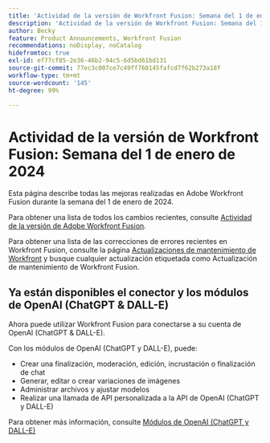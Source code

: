 ```yaml
---
title: 'Actividad de la versión de Workfront Fusion: Semana del 1 de enero de 2024'
description: 'Actividad de la versión de Workfront Fusion: Semana del 1 de enero de 2024'
author: Becky
feature: Product Announcements, Workfront Fusion
recommendations: noDisplay, noCatalog
hidefromtoc: true
exl-id: ef77cf85-2e36-46b2-94c5-6d5bd61bd131
source-git-commit: 77ec3c007ce7c49ff760145fafcd7f62b273a18f
workflow-type: tm+mt
source-wordcount: '145'
ht-degree: 99%

---
```


# Actividad de la versión de Workfront Fusion: Semana del 1 de enero de 2024

Esta página describe todas las mejoras realizadas en Adobe Workfront Fusion durante la semana del 1 de enero de 2024.

Para obtener una lista de todos los cambios recientes, consulte [Actividad de la versión de Adobe Workfront Fusion](/help/workfront-fusion/fusion-product-releases/fusion-release-activity.md).

Para obtener una lista de las correcciones de errores recientes en Workfront Fusion, consulte la página [Actualizaciones de mantenimiento de Workfront](https://experienceleague.adobe.com/es/docs/workfront-known-issues/releases/current-updates) y busque cualquier actualización etiquetada como Actualización de mantenimiento de Workfront Fusion.

## Ya están disponibles el conector y los módulos de OpenAI (ChatGPT &amp; DALL-E)

Ahora puede utilizar Workfront Fusion para conectarse a su cuenta de OpenAI (ChatGPT &amp; DALL-E).

Con los módulos de OpenAI (ChatGPT y DALL-E), puede:

* Crear una finalización, moderación, edición, incrustación o finalización de chat
* Generar, editar o crear variaciones de imágenes
* Administrar archivos y ajustar modelos
* Realizar una llamada de API personalizada a la API de OpenAI (ChatGPT y DALL-E)

Para obtener más información, consulte [Módulos de OpenAI (ChatGPT y DALL-E)](/help/workfront-fusion/references/apps-and-modules/third-party-connectors/openai-chatgpt-modules.md)

